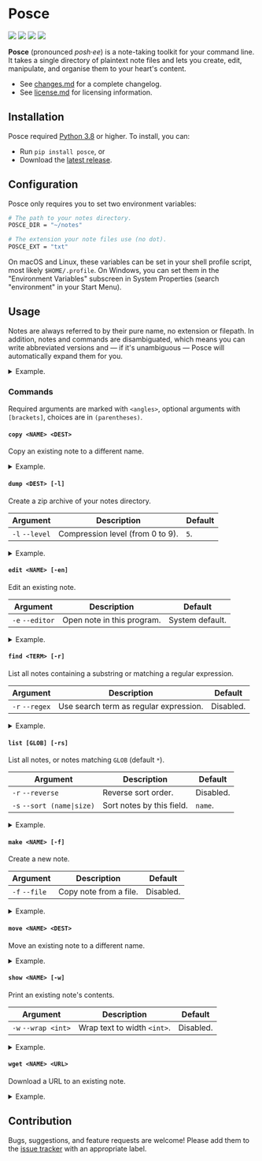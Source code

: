 Posce
=====

[![](https://img.shields.io/pypi/pyversions/posce)][py]
[![](https://img.shields.io/pypi/v/posce)][pp]
[![](https://img.shields.io/github/issues/posce/posce)][is]
[![](https://img.shields.io/badge/license-bsd--3-brightgreen)][li]

**Posce** (pronounced *posh·ee*) is a note-taking toolkit for your command line. It takes a single directory of plaintext note files and lets you create, edit, manipulate, and organise them to your heart's content.

- See [changes.md][ch] for a complete changelog.
- See [license.md][li] for licensing information.

Installation
------------

Posce required [Python 3.8][py] or higher. To install, you can:

- Run `pip install posce`, or
- Download the [latest release][re].

Configuration
-------------

Posce only requires you to set two environment variables:

~~~bash
# The path to your notes directory.
POSCE_DIR = "~/notes"

# The extension your note files use (no dot).
POSCE_EXT = "txt"
~~~

On macOS and Linux, these variables can be set in your shell profile script, most likely `$HOME/.profile`. On Windows, you can set them in the "Environment Variables" subscreen in System Properties (search "environment" in your Start Menu).

Usage
-----

Notes are always referred to by their pure name, no extension or filepath. In addition, notes and commands are disambiguated, which means you can write abbreviated versions and — if it's unambiguous — Posce will automatically expand them for you.

<details><summary>Example.</summary>

If you have a directory that looks like this:

~~~text
- ~/notes
    - josh.txt
    - sam.txt
    - toby.txt
~~~

Then your notes will look like this:

~~~bash
$ posce list
josh
sam
toby

$ posce show j
"Toby, come quick, Sam's getting his ass kicked by a girl!"
~~~

And you can abbreviate commands like this:

~~~bash
$ posce l
josh
sam
toby

$ posce s j
"Toby, come quick, Sam's getting his ass kicked by a girl!"
~~~

I recommend aliasing `posce` to `p` for maximum brevity.

</details>

### Commands

Required arguments are marked with `<angles>`, optional arguments with `[brackets]`, choices are in `(parentheses)`.

#### `copy <NAME> <DEST>`

Copy an existing note to a different name.

<details><summary>Example.</summary>

~~~bash
$ posce copy ed larry
# Copy "ed.txt" to "larry.txt".
~~~

</details>

#### `dump <DEST> [-l]`

Create a zip archive of your notes directory.

| Argument        | Description                     | Default |
| --------------- | ------------------------------- | ------- |
| `-l` `--level` | Compression level (from 0 to 9). | `5`.    |

<details><summary>Example.</summary>

~~~bash
$ posce dump notes.zip
# Create "notes.zip" in current directory.

$ posce dump notes.zip -l 9
# Create "notes.zip" with maximum compression.
~~~

</details>

#### `edit <NAME> [-en]`

Edit an existing note.

| Argument        | Description                | Default         |
| --------------- | -------------------------- | --------------- |
| `-e` `--editor` | Open note in this program. | System default. |

<details><summary>Example.</summary>

~~~bash
$ posce edit toby
# Open "toby.txt" in your default editor.

$ posce edit toby -e notepad
# Open "toby.txt" in Notepad.
~~~

</details>

#### `find <TERM> [-r]`

List all notes containing a substring or matching a regular expression.

| Argument       | Description                            | Default   |
| -------------- | -------------------------------------- | --------- |
| `-r` `--regex` | Use search term as regular expression. | Disabled. |

<details><summary>Example.</summary>

~~~bash
$ posce find "jackass"
josh
toby

$ posce find "It's on page \d{1,3}!" -r
claudia
~~~

</details>

#### `list [GLOB] [-rs]`

List all notes, or notes matching `GLOB` (default `*`).

| Argument                   | Description               | Default   |
| -------------------------- | ------------------------- | --------- |
| `-r` `--reverse`           | Reverse sort order.       | Disabled. |
| `-s` `--sort (name\|size)` | Sort notes by this field. | `name`.   |

<details><summary>Example.</summary>

~~~bash
$ posce list
charlie
claudia
josh
sam
toby

$ posce list c* -r -s name
claudia
charlie
~~~

</details>

#### `make <NAME> [-f]`

Create a new note.

| Argument      | Description            | Default   |
| ------------- | ---------------------- | --------- |
| `-f` `--file` | Copy note from a file. | Disabled. |

<details><summary>Example.</summary>

~~~bash
$ posce make mandy
# Create empty note "mandy.txt".

$ posce make mandy -f ~/resume.txt
# Create note "mandy.txt" with contents from "~/resume.txt".
~~~

</details>

#### `move <NAME> <DEST>`

Move an existing note to a different name.

<details><summary>Example.</summary>

~~~bash
$ posce move claudia cj
# Move "claudia.txt" to "cj.txt".
~~~

</details>

#### `show <NAME> [-w]`

Print an existing note's contents.

| Argument            | Description                 | Default   |
| ------------------- | --------------------------- | --------- |
| `-w` `--wrap <int>` | Wrap text to width `<int>`. | Disabled. |

<details><summary>Example.</summary>

~~~bash
$ posce show claudia
"I had woot canal!"

$ posce show sam -w 40
"Over three and a half centuries ago,
linked by faith and bound by a common
desire for liberty, a small band of
pilgrims sought out a place in the New
World where they could worship according
to their own beliefs... and solve
crimes."
~~~

</details>

#### `wget <NAME> <URL>`

Download a URL to an existing note.

<details><summary>Example.</summary>

~~~bash
$ posce copy josh lemon-lyman.com
# Download "http://lemon-lyman.com" to "josh.txt".
~~~

</details>


Contribution
------------

Bugs, suggestions, and feature requests are welcome! Please add them to the [issue tracker][is] with an appropriate label.

[ch]: https://github.com/posce/posce/blob/master/changes.md
[is]: https://github.com/posce/posce/issues
[li]: https://github.com/posce/posce/blob/master/license.md
[re]: https://github.com/posce/posce/releases/latest
[pp]: https://pypi.org/project/posce/
[py]: https://python.org
